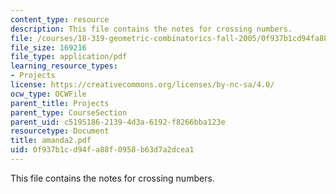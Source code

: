 ```yaml
---
content_type: resource
description: This file contains the notes for crossing numbers.
file: /courses/18-319-geometric-combinatorics-fall-2005/0f937b1cd94fa88f0958b63d7a2dcea1_amanda2.pdf
file_size: 169216
file_type: application/pdf
learning_resource_types:
- Projects
license: https://creativecommons.org/licenses/by-nc-sa/4.0/
ocw_type: OCWFile
parent_title: Projects
parent_type: CourseSection
parent_uid: c5195186-2139-4d3a-6192-f8266bba123e
resourcetype: Document
title: amanda2.pdf
uid: 0f937b1c-d94f-a88f-0958-b63d7a2dcea1
---
```

This file contains the notes for crossing numbers.